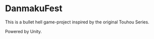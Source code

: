 # DanmakuFest

This is a bullet hell game-project inspired by the original Touhou Series.

Powered by Unity.

